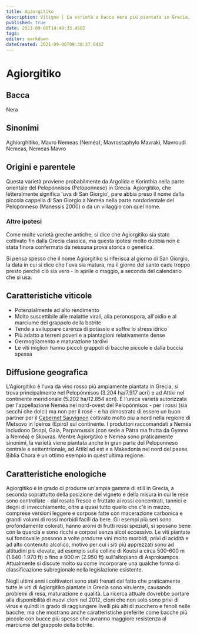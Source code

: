 ```yaml
---
title: Agiorgitiko
description: Vitigno | La varietà a bacca nera più piantata in Grecia, capace sia di grandi volumi che di alta qualità e di un'ampia gamma di stili.
published: true
date: 2021-09-06T14:48:33.458Z
tags: 
editor: markdown
dateCreated: 2021-09-06T09:38:27.043Z
---
```


# Agiorgitiko

## Bacca
Nera
## Sinonimi
Aghiorghitiko, Mavro Nemeas (Neméa), Mavrostaphylo Mavraki, Mavroudi Nemeas, Nemeas Mavro

## Origini e parentele
Questa varietà proviene probabilmente da Argolída e Korinthía nella parte orientale del Pelopónnisos (Peloponneso) in Grecia. Agiorgitiko, che letteralmente significa 'uva di San Giorgio', pare abbia preso il nome dalla piccola cappella di San Giorgio a Neméa nella parte nordorientale del Peloponneso (Manessis 2000) o da un villaggio con quel nome.

### Altre ipotesi

Come molte varietà greche antiche, si dice che Agiorgitiko sia stato coltivato fin dalla Grecia classica, ma questa ipotesi molto dubbia non è stata finora confermata da nessuna prova storica o genetica.

Si pensa spesso che il nome Agiorgitiko si riferisca al giorno di San Giorgio, la data in cui si dice che l'uva sia matura, ma il giorno del santo cade troppo presto perché ciò sia vero - in aprile o maggio, a seconda del calendario che si usa.


## Caratteristiche viticole
- Potenzialmente ad alto rendimento
- Molto suscettibile alle malattie virali, alla peronospora, all'oidio e al marciume del grappolo della botrite
- Tende a sviluppare carenza di potassio e soffre lo stress idrico 
- Più adatto a terreni poveri e a piantagioni relativamente dense
- Germogliamento e maturazione tardivi 
- Le viti migliori hanno piccoli grappoli di bacche piccole e dalla buccia spessa

## Diffusione geografica
L'Agiorgitiko è l'uva da vino rosso più ampiamente piantata in Grecia, si trova principalmente nel Pelopónnisos (3.204 ha/7.917 acri) e ad Attikí nel continente meridionale (5.202 ha/12.854 acri). È l'unica varietà autorizzata per l'appellazione Neméa nel nord-ovest del Pelopónnisos - per i rossi (sia secchi che dolci) ma non per il rosé - e ha dimostrato di essere un buon partner per il [Cabernet Sauvignon](/vitigni/Francia/bacca-nera/cabernet-sauvignon) coltivato molto più a nord nella regione di Metsovo in Ípeiros (Epiro) sul continente. I produttori raccomandati a Neméa includono Driopi, Gaia, Parparoussis (con sede a Pátra ma frutta da Gymno a Neméa) e Skouras. Mentre Agiorgitiko e Neméa sono praticamente sinonimi, la varietà viene piantata anche in gran parte del Peloponneso centrale e settentrionale, ad Attikí ad est e a Makedonía nel nord del paese. Biblia Chora è un ottimo esempio in quest'ultima regione.


## Caratteristiche enologiche
Agiorgitiko è in grado di produrre un'ampia gamma di stili in Grecia, a seconda soprattutto della posizione del vigneto e della misura in cui le rese sono controllate - dal rosato fresco e fruttato ai rossi concentrati, tannici e degni di invecchiamento, oltre a quasi tutto quello che c'è in mezzo, comprese versioni leggere e corpose fatte con macerazione carbonica e grandi volumi di rossi morbidi facili da bere. Gli esempi più seri sono profondamente colorati, hanno aromi di frutti rossi speziati, si sposano bene con la quercia e sono ricchi e corposi senza alcol eccessivo. Le viti piantate sul fondovalle possono a volte produrre vini molto morbidi, privi di acidità e ad alto contenuto alcolico, motivo per cui i siti più apprezzati sono ad altitudini più elevate, ad esempio sulle colline di Koutsi a circa 500-600 m (1.640-1.970 ft) o fino a 900 m (2.950 ft) sull'altopiano di Asprokampos. Attualmente si discute molto su come incorporare una qualche forma di classificazione subregionale nella legislazione esistente.

Negli ultimi anni i coltivatori sono stati frenati dal fatto che praticamente tutte le viti di Agiorgitiko piantate in Grecia sono virulente, causando problemi di resa, maturazione e qualità. La ricerca attuale dovrebbe portare alla disponibilità di nuovi cloni nel 2012, cloni che non solo sono privi di virus e quindi in grado di raggiungere livelli più alti di zucchero e fenoli nelle bacche, ma che mostrano anche caratteristiche preferite come bacche più piccole con bucce più spesse che avranno maggiore resistenza al marciume del grappolo della botrite.